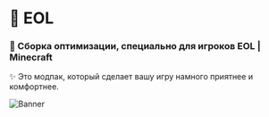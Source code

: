 # 🍭 EOL

### 🍬 Сборка оптимизации, специально для игроков EOL | Minecraft

✨ Это модпак, который сделает вашу игру намного приятнее и комфортнее.

![Banner](.banner.png 'EOL Modpack')
